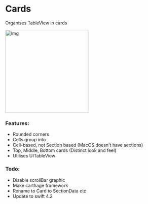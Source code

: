 # Cards
Organises TableView in cards

<img width="262" alt="img" src="https://rawgit.com/stylekit/img/master/cards.gif">

### Features:
- Rounded corners
- Cells group into
- Cell-based, not Section based (MacOS doesn't have sections)
- Top, Middle, Bottom cards (Distinct look and feel)
- Utilises UITableView

### Todo:
- Disable scrollBar graphic
- Make carthage framework
- Rename to Card to SectionData etc
- Update to swift 4.2
